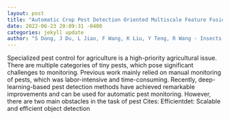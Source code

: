 ```yaml
--- 
layout: post 
title: "Automatic Crop Pest Detection Oriented Multiscale Feature Fusion Approach" 
date: 2022-06-23 20:09:31 -0400 
categories: jekyll update 
author: "S Dong, J Du, L Jiao, F Wang, K Liu, Y Teng, R Wang - Insects, 2022" 
--- 
```

Specialized pest control for agriculture is a high-priority agricultural issue. There are multiple categories of tiny pests, which pose significant challenges to monitoring. Previous work mainly relied on manual monitoring of pests, which was labor-intensive and time-consuming. Recently, deep-learning-based pest detection methods have achieved remarkable improvements and can be used for automatic pest monitoring. However, there are two main obstacles in the task of pest Cites: Efficientdet: Scalable and efficient object detection